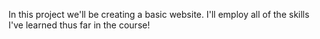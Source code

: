 In this project we'll be creating a basic website. I'll employ all of the skills I've learned thus far in the course!
